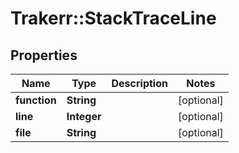# Trakerr::StackTraceLine

## Properties
Name | Type | Description | Notes
------------ | ------------- | ------------- | -------------
**function** | **String** |  | [optional] 
**line** | **Integer** |  | [optional] 
**file** | **String** |  | [optional] 



